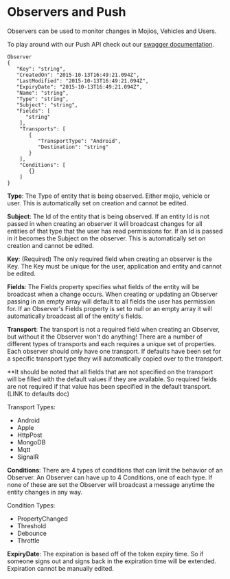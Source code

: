 # Observers and Push #
Observers can be used to monitor changes in Mojios, Vehicles and Users.

To play around with our Push API check out our [swagger documentation](https://push.moj.io/swagger).

	Observer
	{
	   "Key": "string",
	   "CreatedOn": "2015-10-13T16:49:21.094Z",
	   "LastModified": "2015-10-13T16:49:21.094Z",
	   "ExpiryDate": "2015-10-13T16:49:21.094Z",
	   "Name": "string",
	   "Type": "string",
	   "Subject": "string",
	   "Fields": [
	      "string"
	    ],
	    "Transports": [
	       {
	          "TransportType": "Android",
	          "Destination": "string"
	       }
	    ],
	    "Conditions": [
	       {}
	    ]
	}

**Type**: The Type of entity that is being observed. Either mojio, vehicle or user. This is automatically set on creation and cannot be edited.

**Subject**: The Id of the entity that is being observed. If an entity Id is not passed in when creating an observer it will broadcast changes for all entities of that type that the user has read permissions for.  If an Id is passed in it becomes the Subject on the observer. This is automatically set on creation and cannot be edited.

**Key**: (Required) The only required field when creating an observer is the Key. The Key must be unique for the user, application and entity and cannot be edited.

**Fields**: The Fields property specifies what fields of the entity will be broadcast when a change occurs. When creating or updating an Observer passing in an empty array will default to all fields the user has permission for. If an Observer's Fields property is set to null or an empty array it will automatically broadcast all of the entity's fields.

**Transport**: The transport is not a required field when creating an Observer, but without it the Observer won't do anything! There are a number of different types of transports and each requires a unique set of properties. Each observer should only have one transport. If defaults  have been set for a specific transport type they will automatically copied over to the transport.

**It should be noted that all fields that are not specified on the transport will be filled with the default values if they are available. So required fields are not required if that value has been specified in the default transport. (LINK to defaults doc)

Transport Types:


- Android
- Apple
- HttpPost
- MongoDB
- Mqtt
- SignalR

   
**Conditions**: There are 4 types of conditions that can limit the behavior of an Observer. An Observer can have up to 4 Conditions, one of each type. If none of these are set the Observer will broadcast a message anytime the entity changes in any way.

Condition Types:

- PropertyChanged
- Threshold
- Debounce
- Throttle

**ExpiryDate**: The expiration is based off of the token expiry time. So if someone signs out and signs back in the expiration time will be extended. Expiration cannot be manually edited.